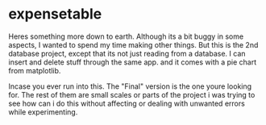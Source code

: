 # expensetable

Heres something more down to earth. Although its a bit buggy in some aspects, I wanted to spend my time making other things. But this is the 2nd database project, except that its not just reading from a database. I can insert and delete stuff through the same app. and it comes with a pie chart from matplotlib.

Incase you ever run into this. The "Final" version is the one youre looking for. The rest of them are small scales or parts of the project i was trying to see how can i do this without affecting or dealing with unwanted errors while experimenting.
